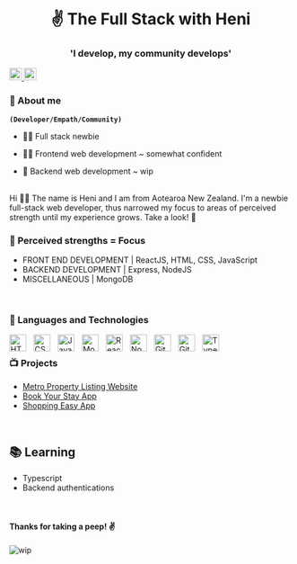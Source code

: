 <h1 align="center">✌️ The Full Stack with Heni </h1>
<h3 align="center">'I develop, my community develops'</h3>

<a align="centre" href="https://www.linkedin.com/in/heni-kimura-b46133275/">
  <img align="centre" alt="Heni's LinkedIN" width="22px" src="https://raw.githubusercontent.com/peterthehan/peterthehan/master/assets/linkedin.svg" />
</a>
<a align="centre" href="https://www.instagram.com/h.m.kimura/">
  <img align="centre" alt="Heni's Instagram" width="22px" src="https://raw.githubusercontent.com/hussainweb/hussainweb/main/icons/instagram.png" />
</a>

### 💬 About me

**`(Developer/Empath/Community)`**
<br />

- 👶🏽 Full stack newbie 

- 💪🏽 Frontend web development ~ somewhat confident

- 🫤 Backend web development ~ wip 

<br />
Hi 👋🏽 The name is Heni and I am from Aotearoa New Zealand. I'm a newbie full-stack web developer, thus narrowed my focus to areas of perceived strength until my experience grows. Take a look! 🤩

<br />

### 🦾 Perceived strengths = Focus

- FRONT END DEVELOPMENT | ReactJS, HTML, CSS, JavaScript
- BACKEND DEVELOPMENT | Express, NodeJS
- MISCELLANEOUS | MongoDB 

<br />

### 🧰 Languages and Technologies

<img align="left" alt="HTML" width="30px" style="padding-right:10px;" src="https://cdn.jsdelivr.net/gh/devicons/devicon/icons/html5/html5-plain.svg" />
<img align="left" alt="CSS" width="30px" style="padding-right:10px;" src="https://cdn.jsdelivr.net/gh/devicons/devicon/icons/css3/css3-plain.svg" />
<img align="left" alt="JavaScript" width="30px" style="padding-right:10px;" src="https://cdn.jsdelivr.net/gh/devicons/devicon/icons/javascript/javascript-plain.svg" />
<img align="left" alt="MongoDB" width="30px" style="padding-right:10px;" src="https://cdn.jsdelivr.net/gh/devicons/devicon/icons/mongodb/mongodb-plain.svg" />
<img align="left" alt="React" width="30px" style="padding-right:10px;" src="https://cdn.jsdelivr.net/gh/devicons/devicon/icons/react/react-original.svg" />
<img align="left" alt="NodeJS" width="30px" style="padding-right:10px;" src="https://cdn.jsdelivr.net/gh/devicons/devicon/icons/nodejs/nodejs-original.svg" />
<img align="left" alt="Git" width="30px" style="padding-right:10px;" src="https://cdn.jsdelivr.net/gh/devicons/devicon/icons/git/git-original.svg" />
<img align="left" alt="GitHub" width="30px" style="padding-right:10px;" src="https://cdn.jsdelivr.net/gh/devicons/devicon/icons/github/github-original.svg" />
<img align="left" alt="TypeScript" width="30px" style="padding-right:10px;" src="https://cdn.jsdelivr.net/gh/devicons/devicon/icons/typescript/typescript-plain.svg" />

<br />

### 📺 Projects 

- [Metro Property Listing Website](https://github.com/HMoana/Metro.git)
- [Book Your Stay App](https://github.com/HMoana/Book-Your-Stay.git)
- [Shopping Easy App](https://github.com/HMoana/Shopping-Easy.git)

<br />

## 📚 Learning

- Typescript
- Backend authentications

<br />

####  Thanks for taking a peep! ✌️ 

![wip](animation.gif)